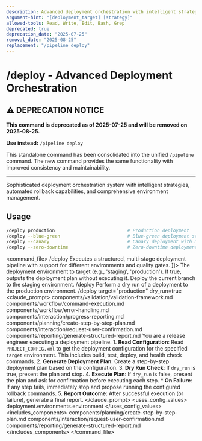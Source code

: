 ```yaml
---
description: Advanced deployment orchestration with intelligent strategies, rollback capabilities, and environment management
argument-hint: "[deployment_target] [strategy]"
allowed-tools: Read, Write, Edit, Bash, Grep
deprecated: true
deprecation_date: "2025-07-25"
removal_date: "2025-08-25"
replacement: "/pipeline deploy"
---
```

# /deploy - Advanced Deployment Orchestration

## ⚠️ DEPRECATION NOTICE

**This command is deprecated as of 2025-07-25 and will be removed on 2025-08-25.**

**Use instead:** `/pipeline deploy`

This standalone command has been consolidated into the unified `/pipeline` command. The new command provides the same functionality with improved consistency and maintainability.

---

Sophisticated deployment orchestration system with intelligent strategies, automated rollback capabilities, and comprehensive environment management.
## Usage
```bash
/deploy production                           # Production deployment
/deploy --blue-green                         # Blue-green deployment strategy
/deploy --canary                             # Canary deployment with monitoring
/deploy --zero-downtime                      # Zero-downtime deployment
```
<command_file>
  <metadata>
    <name>/deploy</name>
    <purpose>Executes a structured, multi-stage deployment pipeline with support for different environments and quality gates.</purpose>
    <usage>
      <![CDATA[
      /deploy <target="staging"> <dry_run=false>
      ]]>
    </usage>
  </metadata>
  <arguments>
    <argument name="target" type="string" required="true" default="staging">
      <description>The deployment environment to target (e.g., 'staging', 'production').</description>
    </argument>
    <argument name="dry_run" type="boolean" required="false" default="false">
      <description>If true, outputs the deployment plan without executing it.</description>
    </argument>
  </arguments>
  <examples>
    <example>
      <description>Deploy the current branch to the staging environment.</description>
      <usage>/deploy</usage>
    </example>
    <example>
      <description>Perform a dry run of a deployment to the production environment.</description>
      <usage>/deploy target="production" dry_run=true</usage>
    </example>
  </examples>
  <claude_prompt>
    <prompt>
      <!-- Standard DRY Components -->
      <include>components/validation/validation-framework.md</include>
      <include>components/workflow/command-execution.md</include>
      <include>components/workflow/error-handling.md</include>
      <include>components/interaction/progress-reporting.md</include>
      <!-- Command-specific components -->
      <include>components/planning/create-step-by-step-plan.md</include>
      <include>components/interaction/request-user-confirmation.md</include>
      <include>components/reporting/generate-structured-report.md</include>
      You are a release engineer executing a deployment pipeline.
      1.  **Read Configuration**: Read `PROJECT_CONFIG.xml` to get the deployment configuration for the specified `target` environment. This includes build, test, deploy, and health check commands.
      2.  **Generate Deployment Plan**: Create a step-by-step deployment plan based on the configuration.
      3.  **Dry Run Check**: If `dry_run` is true, present the plan and stop.
      4.  **Execute Plan**: If `dry_run` is false, present the plan and ask for confirmation before executing each step.
          *   **On Failure**: If any step fails, immediately stop and propose running the configured rollback commands.
      5.  **Report Outcome**: After successful execution (or failure), generate a final report.
    </prompt>
  </claude_prompt>
  <dependencies>
    <uses_config_values>
      <value>deployment.environments.environment</value>
    </uses_config_values>
    <includes_components>
      <component>components/planning/create-step-by-step-plan.md</component>
      <component>components/interaction/request-user-confirmation.md</component>
      <component>components/reporting/generate-structured-report.md</component>
    </includes_components>
  </dependencies>
</command_file> 